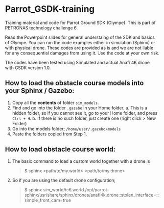 # Parrot_GSDK-training
Training material and code for Parrot Ground SDK (Olympe). This is part of PETRONAS technology challenge 6.

Read the Powerpoint slides for general understaing of the SDK and basics of Olympe.
You can run the code examples either in simulation (Sphinx) or with physical drone.
These codes are provided as is and we are not liable for any consequential damages from using it. Use the code at your own risk.

The codes have been tested using Simulated and actual Anafi 4K drone with GSDK version 1.0.



## How to load the obstacle course models into your Sphinx / Gazebo:

 1. Copy all the **contents** of folder `sim_models`.
 2. Find and go into the folder `.gazebo` in your Home folder. 
	 a. This is a hidden folder, so if you cannot see it, go to your Home folder, and press `Ctrl + H`.
	 b. If there is no such folder, just create one (right click > New Folder)
 3. Go into the models folder; `/home/user/.gazebo/models` 
 4. Paste the folders copied from Step 1. 
 
 

## How to load obstacle course world:

 1. The basic command to load a custom world together with a drone is  
	 > $ sphinx <path/to/my.world> <path/to/my.drone>
 2. So if you are using the default drone configuration;
	 > $ sphinx sim_world/tc6.world /opt/parrot-sphinx/usr/share/sphinx/drones/anafi4k.drone::stolen_interface=::simple_front_cam=true

	 

